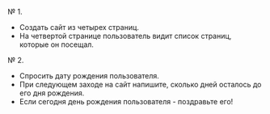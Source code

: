№ 1.	
- Создать сайт из четырех страниц. 
- На четвертой странице пользователь видит список страниц, которые он посещал.

№ 2.
- Спросить дату рождения пользователя. 
- При следующем заходе на сайт напишите, сколько дней осталось до его дня рождения. 
- Если сегодня день рождения пользователя - поздравьте его!
